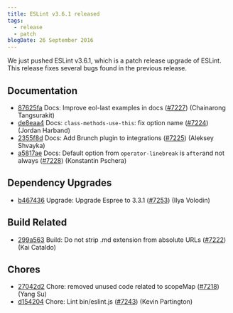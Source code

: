 ```yaml
---
title: ESLint v3.6.1 released
tags:
  - release
  - patch
blogDate: 26 September 2016
---
```


We just pushed ESLint v3.6.1, which is a patch release upgrade of ESLint. This release  fixes several bugs found in the previous release.












## Documentation


* [87625fa](https://github.com/eslint/eslint/commit/87625fa) Docs: Improve eol-last examples in docs ([#7227](https://github.com/eslint/eslint/issues/7227)) (Chainarong Tangsurakit)
* [de8eaa4](https://github.com/eslint/eslint/commit/de8eaa4) Docs: `class-methods-use-this`: fix option name ([#7224](https://github.com/eslint/eslint/issues/7224)) (Jordan Harband)
* [2355f8d](https://github.com/eslint/eslint/commit/2355f8d) Docs: Add Brunch plugin to integrations ([#7225](https://github.com/eslint/eslint/issues/7225)) (Aleksey Shvayka)
* [a5817ae](https://github.com/eslint/eslint/commit/a5817ae) Docs: Default option from `operator-linebreak` is `after`and not always ([#7228](https://github.com/eslint/eslint/issues/7228)) (Konstantin Pschera)




## Dependency Upgrades


* [b467436](https://github.com/eslint/eslint/commit/b467436) Upgrade: Upgrade Espree to 3.3.1 ([#7253](https://github.com/eslint/eslint/issues/7253)) (Ilya Volodin)




## Build Related


* [299a563](https://github.com/eslint/eslint/commit/299a563) Build: Do not strip .md extension from absolute URLs ([#7222](https://github.com/eslint/eslint/issues/7222)) (Kai Cataldo)




## Chores


* [27042d2](https://github.com/eslint/eslint/commit/27042d2) Chore: removed unused code related to scopeMap ([#7218](https://github.com/eslint/eslint/issues/7218)) (Yang Su)
* [d154204](https://github.com/eslint/eslint/commit/d154204) Chore: Lint bin/eslint.js ([#7243](https://github.com/eslint/eslint/issues/7243)) (Kevin Partington)
